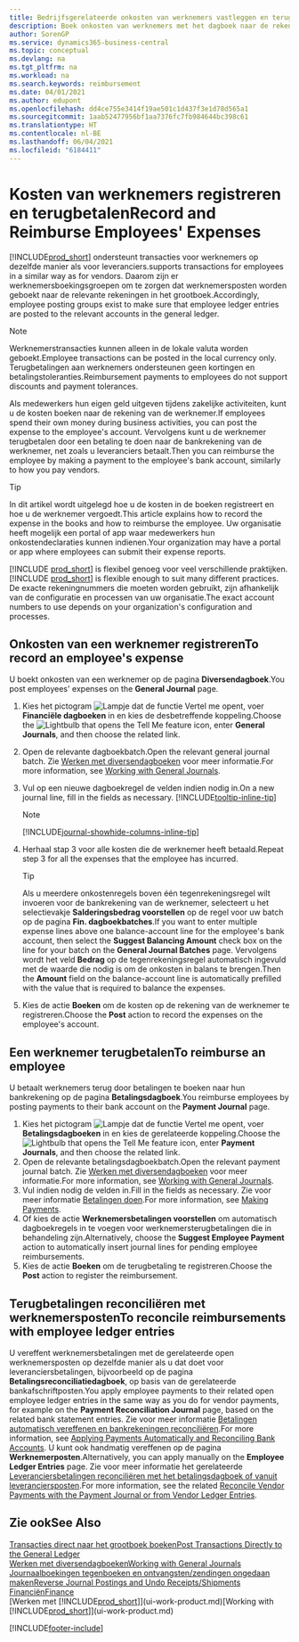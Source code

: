 ```yaml
---
title: Bedrijfsgerelateerde onkosten van werknemers vastleggen en terugbetalen
description: Boek onkosten van werknemers met het dagboek naar de rekening van de werknemer en boek later een betaling naar de bankrekening van de werknemer om bedrijfgerelateerde onkosten terug te betalen.
author: SorenGP
ms.service: dynamics365-business-central
ms.topic: conceptual
ms.devlang: na
ms.tgt_pltfrm: na
ms.workload: na
ms.search.keywords: reimbursement
ms.date: 04/01/2021
ms.author: edupont
ms.openlocfilehash: dd4ce755e3414f19ae501c1d437f3e1d78d565a1
ms.sourcegitcommit: 1aab52477956bf1aa7376fc7fb984644bc398c61
ms.translationtype: HT
ms.contentlocale: nl-BE
ms.lasthandoff: 06/04/2021
ms.locfileid: "6184411"
---
```

# <a name="record-and-reimburse-employees-expenses"></a><span data-ttu-id="82404-103">Kosten van werknemers registreren en terugbetalen</span><span class="sxs-lookup"><span data-stu-id="82404-103">Record and Reimburse Employees' Expenses</span></span>

[!INCLUDE[prod_short](includes/prod_short.md)] <span data-ttu-id="82404-104">ondersteunt transacties voor werknemers op dezelfde manier als voor leveranciers.</span><span class="sxs-lookup"><span data-stu-id="82404-104">supports transactions for employees in a similar way as for vendors.</span></span> <span data-ttu-id="82404-105">Daarom zijn er werknemersboekingsgroepen om te zorgen dat werknemersposten worden geboekt naar de relevante rekeningen in het grootboek.</span><span class="sxs-lookup"><span data-stu-id="82404-105">Accordingly, employee posting groups exist to make sure that employee ledger entries are posted to the relevant accounts in the general ledger.</span></span>

> [!NOTE]  
> <span data-ttu-id="82404-106">Werknemerstransacties kunnen alleen in de lokale valuta worden geboekt.</span><span class="sxs-lookup"><span data-stu-id="82404-106">Employee transactions can be posted in the local currency only.</span></span> <span data-ttu-id="82404-107">Terugbetalingen aan werknemers ondersteunen geen kortingen en betalingstoleranties.</span><span class="sxs-lookup"><span data-stu-id="82404-107">Reimbursement payments to employees do not support discounts and payment tolerances.</span></span>

<span data-ttu-id="82404-108">Als medewerkers hun eigen geld uitgeven tijdens zakelijke activiteiten, kunt u de kosten boeken naar de rekening van de werknemer.</span><span class="sxs-lookup"><span data-stu-id="82404-108">If employees spend their own money during business activities, you can post the expense to the employee's account.</span></span> <span data-ttu-id="82404-109">Vervolgens kunt u de werknemer terugbetalen door een betaling te doen naar de bankrekening van de werknemer, net zoals u leveranciers betaalt.</span><span class="sxs-lookup"><span data-stu-id="82404-109">Then you can reimburse the employee by making a payment to the employee's bank account, similarly to how you pay vendors.</span></span>  

> [!TIP]
> <span data-ttu-id="82404-110">In dit artikel wordt uitgelegd hoe u de kosten in de boeken registreert en hoe u de werknemer vergoedt.</span><span class="sxs-lookup"><span data-stu-id="82404-110">This article explains how to record the expense in the books and how to reimburse the employee.</span></span> <span data-ttu-id="82404-111">Uw organisatie heeft mogelijk een portal of app waar medewerkers hun onkostendeclaraties kunnen indienen.</span><span class="sxs-lookup"><span data-stu-id="82404-111">Your organization may have a portal or app where employees can submit their expense reports.</span></span>

<span data-ttu-id="82404-112">[!INCLUDE [prod_short](includes/prod_short.md)] is flexibel genoeg voor veel verschillende praktijken.</span><span class="sxs-lookup"><span data-stu-id="82404-112">[!INCLUDE [prod_short](includes/prod_short.md)] is flexible enough to suit many different practices.</span></span> <span data-ttu-id="82404-113">De exacte rekeningnummers die moeten worden gebruikt, zijn afhankelijk van de configuratie en processen van uw organisatie.</span><span class="sxs-lookup"><span data-stu-id="82404-113">The exact account numbers to use depends on your organization's configuration and processes.</span></span>  

## <a name="to-record-an-employees-expense"></a><span data-ttu-id="82404-114">Onkosten van een werknemer registreren</span><span class="sxs-lookup"><span data-stu-id="82404-114">To record an employee's expense</span></span>

<span data-ttu-id="82404-115">U boekt onkosten van een werknemer op de pagina **Diversendagboek**.</span><span class="sxs-lookup"><span data-stu-id="82404-115">You post employees' expenses on the **General Journal** page.</span></span>

1. <span data-ttu-id="82404-116">Kies het pictogram ![Lampje dat de functie Vertel me opent](media/ui-search/search_small.png "Vertel me wat u wilt doen"), voer **Financiële dagboeken** in en kies de desbetreffende koppeling.</span><span class="sxs-lookup"><span data-stu-id="82404-116">Choose the ![Lightbulb that opens the Tell Me feature](media/ui-search/search_small.png "Tell me what you want to do") icon, enter **General Journals**, and then choose the related link.</span></span>  
2. <span data-ttu-id="82404-117">Open de relevante dagboekbatch.</span><span class="sxs-lookup"><span data-stu-id="82404-117">Open the relevant general journal batch.</span></span> <span data-ttu-id="82404-118">Zie [Werken met diversendagboeken](ui-work-general-journals.md) voor meer informatie.</span><span class="sxs-lookup"><span data-stu-id="82404-118">For more information, see [Working with General Journals](ui-work-general-journals.md).</span></span>
3. <span data-ttu-id="82404-119">Vul op een nieuwe dagboekregel de velden indien nodig in.</span><span class="sxs-lookup"><span data-stu-id="82404-119">On a new journal line, fill in the fields as necessary.</span></span> [!INCLUDE[tooltip-inline-tip](includes/tooltip-inline-tip_md.md)]  

    > [!NOTE]
    > [!INCLUDE[journal-showhide-columns-inline-tip](includes/journal-showhide-columns-inline-tip.md)]
4. <span data-ttu-id="82404-120">Herhaal stap 3 voor alle kosten die de werknemer heeft betaald.</span><span class="sxs-lookup"><span data-stu-id="82404-120">Repeat step 3 for all the expenses that the employee has incurred.</span></span>

    > [!TIP]  
    > <span data-ttu-id="82404-121">Als u meerdere onkostenregels boven één tegenrekeningsregel wilt invoeren voor de bankrekening van de werknemer, selecteert u het selectievakje **Salderingsbedrag voorstellen** op de regel voor uw batch op de pagina **Fin. dagboekbatches**.</span><span class="sxs-lookup"><span data-stu-id="82404-121">If you want to enter multiple expense lines above one balance-account line for the employee's bank account, then select the **Suggest Balancing Amount** check box on the line for your batch on the **General Journal Batches** page.</span></span> <span data-ttu-id="82404-122">Vervolgens wordt het veld **Bedrag** op de tegenrekeningsregel automatisch ingevuld met de waarde die nodig is om de onkosten in balans te brengen.</span><span class="sxs-lookup"><span data-stu-id="82404-122">Then the **Amount** field on the balance-account line is automatically prefilled with the value that is required to balance the expenses.</span></span>
5. <span data-ttu-id="82404-123">Kies de actie **Boeken** om de kosten op de rekening van de werknemer te registreren.</span><span class="sxs-lookup"><span data-stu-id="82404-123">Choose the **Post** action to record the expenses on the employee's account.</span></span>

## <a name="to-reimburse-an-employee"></a><span data-ttu-id="82404-124">Een werknemer terugbetalen</span><span class="sxs-lookup"><span data-stu-id="82404-124">To reimburse an employee</span></span>

<span data-ttu-id="82404-125">U betaalt werknemers terug door betalingen te boeken naar hun bankrekening op de pagina **Betalingsdagboek**.</span><span class="sxs-lookup"><span data-stu-id="82404-125">You reimburse employees by posting payments to their bank account on the **Payment Journal** page.</span></span>  

1. <span data-ttu-id="82404-126">Kies het pictogram ![Lampje dat de functie Vertel me opent](media/ui-search/search_small.png "Vertel me wat u wilt doen"), voer **Betalingsdagboeken** in en kies de gerelateerde koppeling.</span><span class="sxs-lookup"><span data-stu-id="82404-126">Choose the ![Lightbulb that opens the Tell Me feature](media/ui-search/search_small.png "Tell me what you want to do") icon, enter **Payment Journals**, and then choose the related link.</span></span>
2. <span data-ttu-id="82404-127">Open de relevante betalingsdagboekbatch.</span><span class="sxs-lookup"><span data-stu-id="82404-127">Open the relevant payment journal batch.</span></span> <span data-ttu-id="82404-128">Zie [Werken met diversendagboeken](ui-work-general-journals.md) voor meer informatie.</span><span class="sxs-lookup"><span data-stu-id="82404-128">For more information, see [Working with General Journals](ui-work-general-journals.md).</span></span>
3. <span data-ttu-id="82404-129">Vul indien nodig de velden in.</span><span class="sxs-lookup"><span data-stu-id="82404-129">Fill in the fields as necessary.</span></span> <span data-ttu-id="82404-130">Zie voor meer informatie [Betalingen doen](payables-make-payments.md).</span><span class="sxs-lookup"><span data-stu-id="82404-130">For more information, see [Making Payments](payables-make-payments.md).</span></span>
4. <span data-ttu-id="82404-131">Of kies de actie **Werknemersbetalingen voorstellen** om automatisch dagboekregels in te voegen voor werknemersterugbetalingen die in behandeling zijn.</span><span class="sxs-lookup"><span data-stu-id="82404-131">Alternatively, choose the **Suggest Employee Payment** action to automatically insert journal lines for pending employee reimbursements.</span></span>
5. <span data-ttu-id="82404-132">Kies de actie **Boeken** om de terugbetaling te registreren.</span><span class="sxs-lookup"><span data-stu-id="82404-132">Choose the **Post** action to register the reimbursement.</span></span>  

## <a name="to-reconcile-reimbursements-with-employee-ledger-entries"></a><span data-ttu-id="82404-133">Terugbetalingen reconciliëren met werknemersposten</span><span class="sxs-lookup"><span data-stu-id="82404-133">To reconcile reimbursements with employee ledger entries</span></span>

<span data-ttu-id="82404-134">U vereffent werknemersbetalingen met de gerelateerde open werknemersposten op dezelfde manier als u dat doet voor leveranciersbetalingen, bijvoorbeeld op de pagina **Betalingsreconciliatiedagboek**, op basis van de gerelateerde bankafschriftposten.</span><span class="sxs-lookup"><span data-stu-id="82404-134">You apply employee payments to their related open employee ledger entries in the same way as you do for vendor payments, for example on the **Payment Reconciliation Journal** page, based on the related bank statement entries.</span></span> <span data-ttu-id="82404-135">Zie voor meer informatie [Betalingen automatisch vereffenen en bankrekeningen reconciliëren](receivables-apply-payments-auto-reconcile-bank-accounts.md).</span><span class="sxs-lookup"><span data-stu-id="82404-135">For more information, see [Applying Payments Automatically and Reconciling Bank Accounts](receivables-apply-payments-auto-reconcile-bank-accounts.md).</span></span> <span data-ttu-id="82404-136">U kunt ook handmatig vereffenen op de pagina **Werknemerposten**.</span><span class="sxs-lookup"><span data-stu-id="82404-136">Alternatively, you can apply manually on the **Employee Ledger Entries** page.</span></span> <span data-ttu-id="82404-137">Zie voor meer informatie het gerelateerde [Leveranciersbetalingen reconciliëren met het betalingsdagboek of vanuit leveranciersposten](payables-how-apply-purchase-transactions-manually.md).</span><span class="sxs-lookup"><span data-stu-id="82404-137">For more information, see the related [Reconcile Vendor Payments with the Payment Journal or from Vendor Ledger Entries](payables-how-apply-purchase-transactions-manually.md).</span></span>  

## <a name="see-also"></a><span data-ttu-id="82404-138">Zie ook</span><span class="sxs-lookup"><span data-stu-id="82404-138">See Also</span></span>

[<span data-ttu-id="82404-139">Transacties direct naar het grootboek boeken</span><span class="sxs-lookup"><span data-stu-id="82404-139">Post Transactions Directly to the General Ledger</span></span>](finance-how-post-transactions-directly.md)  
[<span data-ttu-id="82404-140">Werken met diversendagboeken</span><span class="sxs-lookup"><span data-stu-id="82404-140">Working with General Journals</span></span>](ui-work-general-journals.md)  
[<span data-ttu-id="82404-141">Journaalboekingen tegenboeken en ontvangsten/zendingen ongedaan maken</span><span class="sxs-lookup"><span data-stu-id="82404-141">Reverse Journal Postings and Undo Receipts/Shipments</span></span>](finance-how-reverse-journal-posting.md)  
[<span data-ttu-id="82404-142">Financiën</span><span class="sxs-lookup"><span data-stu-id="82404-142">Finance</span></span>](finance.md)  
<span data-ttu-id="82404-143">[Werken met [!INCLUDE[prod_short](includes/prod_short.md)]](ui-work-product.md)</span><span class="sxs-lookup"><span data-stu-id="82404-143">[Working with [!INCLUDE[prod_short](includes/prod_short.md)]](ui-work-product.md)</span></span>  


[!INCLUDE[footer-include](includes/footer-banner.md)]